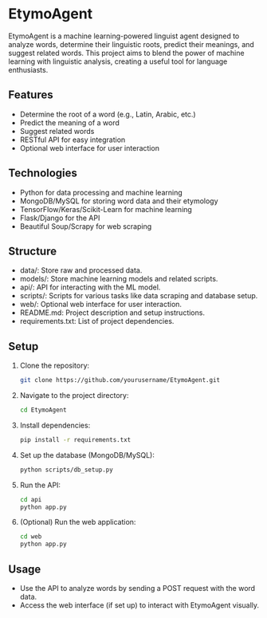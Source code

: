 # EtymoAgent
EtymoAgent is a machine learning-powered linguist agent designed to analyze words, determine their linguistic roots, predict their meanings, and suggest related words. This project aims to blend the power of machine learning with linguistic analysis, creating a useful tool for language enthusiasts.

## Features
- Determine the root of a word (e.g., Latin, Arabic, etc.)
- Predict the meaning of a word
- Suggest related words
- RESTful API for easy integration
- Optional web interface for user interaction

## Technologies
- Python for data processing and machine learning
- MongoDB/MySQL for storing word data and their etymology
- TensorFlow/Keras/Scikit-Learn for machine learning
- Flask/Django for the API
- Beautiful Soup/Scrapy for web scraping

## Structure
- data/: Store raw and processed data.
- models/: Store machine learning models and related scripts.
- api/: API for interacting with the ML model.
- scripts/: Scripts for various tasks like data scraping and database setup.
- web/: Optional web interface for user interaction.
- README.md: Project description and setup instructions.
- requirements.txt: List of project dependencies.

## Setup
1. Clone the repository:
    ```sh
    git clone https://github.com/yourusername/EtymoAgent.git
    ```
2. Navigate to the project directory:
    ```sh
    cd EtymoAgent
    ```
3. Install dependencies:
    ```sh
    pip install -r requirements.txt
    ```
4. Set up the database (MongoDB/MySQL):
    ```sh
    python scripts/db_setup.py
    ```
5. Run the API:
    ```sh
    cd api
    python app.py
    ```
6. (Optional) Run the web application:
    ```sh
    cd web
    python app.py
    ```

## Usage
- Use the API to analyze words by sending a POST request with the word data.
- Access the web interface (if set up) to interact with EtymoAgent visually.